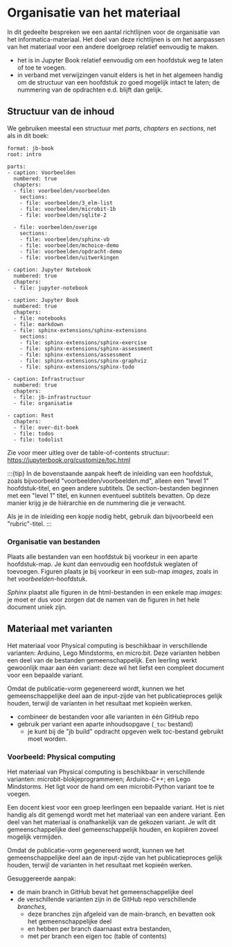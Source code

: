 # Organisatie van het materiaal

In dit gedeelte bespreken we een aantal richtlijnen voor de organisatie van het informatica-materiaal.
Het doel van deze richtlijnen is om het aanpassen van het materiaal voor een andere doelgroep relatief eenvoudig te maken.

* het is in Jupyter Book relatief eenvoudig om een hoofdstuk weg te laten of toe te voegen.
* in verband met verwijzingen vanuit elders is het in het algemeen handig om de structuur van een hoofdstuk zo goed mogelijk intact te laten; de nummering van de opdrachten e.d. blijft dan gelijk.

## Structuur van de inhoud

We gebruiken meestal een structuur met *parts*, *chapters* en *sections*, net als in dit boek:

```
format: jb-book
root: intro

parts:
- caption: Voorbeelden
  numbered: true
  chapters:
  - file: voorbeelden/voorbeelden
    sections:
    - file: voorbeelden/3_elm-list
    - file: voorbeelden/microbit-1b
    - file: voorbeelden/sqlite-2 

  - file: voorbeelden/overige
    sections:
    - file: voorbeelden/sphinx-vb
    - file: voorbeelden/mchoice-demo
    - file: voorbeelden/opdracht-demo  
    - file: voorbeelden/uitwerkingen
  
- caption: Jupyter Notebook
  numbered: true
  chapters:
  - file: jupyter-notebook
  
- caption: Jupyter Book
  numbered: true
  chapters:
  - file: notebooks  
  - file: markdown
  - file: sphinx-extensions/sphinx-extensions  
    sections:
    - file: sphinx-extensions/sphinx-exercise
    - file: sphinx-extensions/sphinx-assessment
    - file: sphinx-extensions/assessment  
    - file: sphinx-extensions/sphinx-graphviz
    - file: sphinx-extensions/sphinx-todo  

- caption: Infrastructuur
  numbered: true
  chapters:
  - file: jb-infrastructuur
  - file: organisatie

- caption: Rest
  chapters:
  - file: over-dit-boek
  - file: todos
  - file: todolist

```

Zie voor meer uitleg over de table-of-contents structuur: https://jupyterbook.org/customize/toc.html

:::{tip} 
In de bovenstaande aanpak heeft de inleiding van een hoofdstuk, zoals bijvoorbeeld "voorbeelden/voorbeelden.md",
alleen een "level 1" hoofdstuk-titel, en geen andere subtitels.
De section-bestanden beginnen met een "level 1" titel, en kunnen eventueel subtitels bevatten.
Op deze manier krijg je de hiërarchie en de nummering die je verwacht.

Als je in de inleiding een kopje nodig hebt, gebruik dan bijvoorbeeld een "rubric"-titel.
:::

### Organisatie van bestanden

Plaats alle bestanden van een hoofdstuk bij voorkeur in een aparte hoofdstuk-map.
Je kunt dan eenvoudig een hoofdstuk weglaten of toevoegen.
Figuren plaats je bij voorkeur in een sub-map *images*, zoals in het *voorbeelden*-hoofdstuk.

*Sphinx* plaatst alle figuren in de html-bestanden in een enkele map *images*:
je moet er dus voor zorgen dat de namen van de figuren in het hele document uniek zijn.

## Materiaal met varianten

Het materiaal voor Physical computing is beschikbaar in verschillende varianten: Arduino, Lego Mindstorms, en micro:bit.
Deze varianten hebben een deel van de bestanden gemeenschappelijk.
Een leerling werkt gewoonlijk maar aan één variant: deze wil het liefst een compleet document voor een bepaalde variant.

Omdat de publicatie-vorm gegenereerd wordt, kunnen we het gemeenschappelijke deel aan de input-zijde van het publicatieproces gelijk houden, terwijl de varianten in het resultaat met kopieën werken.

* combineer de bestanden voor alle varianten in één GitHub repo
* gebruik per variant een aparte inhoudsopgave (`_toc` bestand)
    * je kunt bij de "jb build" opdracht opgeven welk toc-bestand gebruikt moet worden.

### Voorbeeld: Physical computing

Het materiaal van Physical computing is beschikbaar in verschillende varianten: microbit-blokjeprogrammeren; Arduino-C++; en Lego Mindstorms. Het ligt voor de hand om een microbit-Python variant toe te voegen.

Een docent kiest voor een groep leerlingen een bepaalde variant. Het is niet handig als dit gemengd wordt met het materiaal van een andere variant.
Een deel van het materiaal is onafhankelijk van de gekozen variant. Je wilt dit gemeenschappelijke deel gemeenschappelijk  houden, en kopiëren zoveel mogelijk vermijden.

Omdat de publicatie-vorm gegenereerd wordt, kunnen we het gemeenschappelijke deel aan de input-zijde van het publicatieproces gelijk houden, terwijl de varianten in het resultaat met kopieën werken.

Gesuggereerde aanpak:

* de main branch in GitHub bevat het gemeenschappelijke deel
* de verschillende varianten zijn in de GitHub repo verschillende *branches*, 
    * deze branches zijn afgeleid van de main-branch, en bevatten ook het gemeenschappelijke deel
    * en hebben per branch daarnaast extra bestanden,
    * met per branch een eigen toc (table of contents)